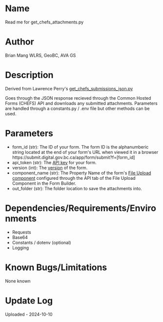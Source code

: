 # Name
Read me for get_chefs_attachments.py

# Author
Brian Mang
WLRS, GeoBC, AVA GS

# Description

Derived from Lawrence Perry's [get_chefs_submissions_json.py](https://github.com/bcgov/gis-pantry/tree/master/recipes/common_hosted_forms_CHEFS/response_pull_down_from_CHEFS_api)

Goes through the JSON response recieved through the Common Hosted Forms (CHEFS) API and downloads any submitted attachments. Parameters are handled through a constants.py / .env file but other methods can be used.

# Parameters

* form_id (str): The ID of your form. The form ID is the alphanumberic string located at the end of your form's URL when viewed it in a browser <span>ht</span>tps://submit.digital.gov.bc.ca/app/form/submit?f=[form_id]
* api_token (str): The [API key](https://developer.gov.bc.ca/docs/default/component/chefs-techdocs/Capabilities/Data-Management/Generating-API-keys/) for your form.
* version (int): The [version](https://developer.gov.bc.ca/docs/default/component/chefs-techdocs/Archive/Quick-start-guide/#managing-versions) of the form.
* component_name (str): The Property Name of the form's [File Upload component](https://developer.gov.bc.ca/docs/default/component/chefs-techdocs/Components/Form-Builder/BC-Government/#file-upload) configured through the API tab of the File Upload Component in the Form Builder.
* out_folder (str): The folder location to save the attachments into.

# Dependencies/Requirements/Environments

* Requests
* Base64
* Constants / dotenv (optional)
* Logging

# Known Bugs/Limitations

None known

# Update Log

Uploaded - 2024-10-10
